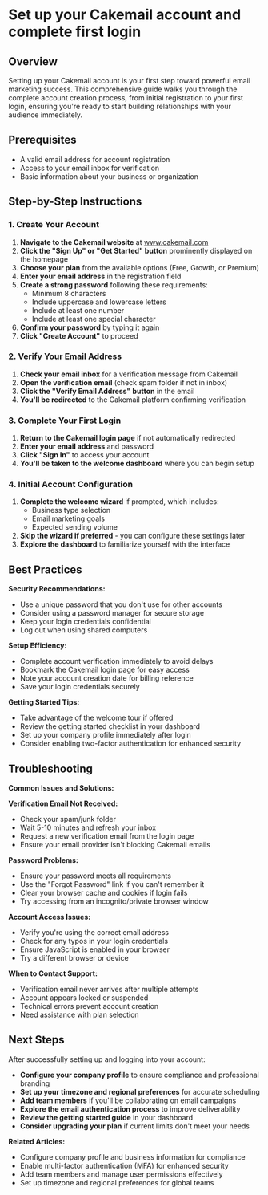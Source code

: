 # Set up your Cakemail account and complete first login

## Overview

Setting up your Cakemail account is your first step toward powerful email marketing success. This comprehensive guide walks you through the complete account creation process, from initial registration to your first login, ensuring you're ready to start building relationships with your audience immediately.

## Prerequisites

- A valid email address for account registration
- Access to your email inbox for verification
- Basic information about your business or organization

## Step-by-Step Instructions

### 1. Create Your Account

1. **Navigate to the Cakemail website** at www.cakemail.com
2. **Click the "Sign Up" or "Get Started" button** prominently displayed on the homepage
3. **Choose your plan** from the available options (Free, Growth, or Premium)
4. **Enter your email address** in the registration field
5. **Create a strong password** following these requirements:
   - Minimum 8 characters
   - Include uppercase and lowercase letters
   - Include at least one number
   - Include at least one special character
6. **Confirm your password** by typing it again
7. **Click "Create Account"** to proceed

### 2. Verify Your Email Address

1. **Check your email inbox** for a verification message from Cakemail
2. **Open the verification email** (check spam folder if not in inbox)
3. **Click the "Verify Email Address" button** in the email
4. **You'll be redirected** to the Cakemail platform confirming verification

### 3. Complete Your First Login

1. **Return to the Cakemail login page** if not automatically redirected
2. **Enter your email address** and password
3. **Click "Sign In"** to access your account
4. **You'll be taken to the welcome dashboard** where you can begin setup

### 4. Initial Account Configuration

1. **Complete the welcome wizard** if prompted, which includes:
   - Business type selection
   - Email marketing goals
   - Expected sending volume
2. **Skip the wizard if preferred** - you can configure these settings later
3. **Explore the dashboard** to familiarize yourself with the interface

## Best Practices

**Security Recommendations:**
- Use a unique password that you don't use for other accounts
- Consider using a password manager for secure storage
- Keep your login credentials confidential
- Log out when using shared computers

**Setup Efficiency:**
- Complete account verification immediately to avoid delays
- Bookmark the Cakemail login page for easy access
- Note your account creation date for billing reference
- Save your login credentials securely

**Getting Started Tips:**
- Take advantage of the welcome tour if offered
- Review the getting started checklist in your dashboard
- Set up your company profile immediately after login
- Consider enabling two-factor authentication for enhanced security

## Troubleshooting

**Common Issues and Solutions:**

**Verification Email Not Received:**
- Check your spam/junk folder
- Wait 5-10 minutes and refresh your inbox
- Request a new verification email from the login page
- Ensure your email provider isn't blocking Cakemail emails

**Password Problems:**
- Ensure your password meets all requirements
- Use the "Forgot Password" link if you can't remember it
- Clear your browser cache and cookies if login fails
- Try accessing from an incognito/private browser window

**Account Access Issues:**
- Verify you're using the correct email address
- Check for any typos in your login credentials
- Ensure JavaScript is enabled in your browser
- Try a different browser or device

**When to Contact Support:**
- Verification email never arrives after multiple attempts
- Account appears locked or suspended
- Technical errors prevent account creation
- Need assistance with plan selection

## Next Steps

After successfully setting up and logging into your account:

- **Configure your company profile** to ensure compliance and professional branding
- **Set up your timezone and regional preferences** for accurate scheduling
- **Add team members** if you'll be collaborating on email campaigns
- **Explore the email authentication process** to improve deliverability
- **Review the getting started guide** in your dashboard
- **Consider upgrading your plan** if current limits don't meet your needs

**Related Articles:**
- Configure company profile and business information for compliance
- Enable multi-factor authentication (MFA) for enhanced security
- Add team members and manage user permissions effectively
- Set up timezone and regional preferences for global teams